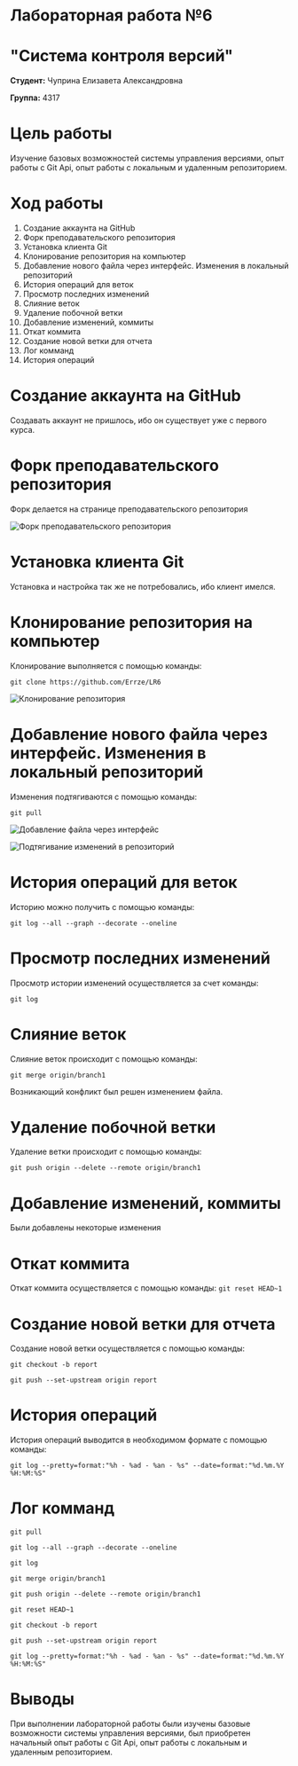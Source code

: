 # Лабораторная работа №6 
# "Система контроля версий"

**Студент:** Чуприна Елизавета Александровна

**Группа:** 4317


# Цель работы 
Изучение базовых возможностей системы
управления версиями, опыт работы с Git Api, опыт работы с локальным и
удаленным репозиторием. 

# Ход работы
1. Создание аккаунта на GitHub
2. Форк преподавательского репозитория
3. Установка клиента Git
4. Клонирование репозитория на компьютер
5. Добавление нового файла через интерфейс. Изменения в локальный репозиторий
6. История операций для веток
7. Просмотр последних изменений
8. Слияние веток
9. Удаление побочной ветки
10. Добавление изменений, коммиты
11. Откат коммита
12. Создание новой ветки для отчета
13. Лог комманд
14. История операций


# Создание аккаунта на GitHub
Создавать аккаунт не пришлось, ибо он существует уже с первого курса.

# Форк преподавательского репозитория
Форк делается на странице преподавательского репозитория

![Форк преподавательского репозитория](screenshots/1.png)

# Установка клиента Git
Установка и настройка так же не потребовались, ибо клиент имелся.

# Клонирование репозитория на компьютер
Клонирование выполняется с помощью команды:

`git clone https://github.com/Errze/LR6`

![Клонирование репозитория](screenshots/2.png)

# Добавление нового файла через интерфейс. Изменения в локальный репозиторий
Изменения подтягиваются с помощью команды:

`git pull`

![Добавление файла через интерфейс](screenshots/3.png)

![Подтягивание изменений в репозиторий](screenshots/4.png)

# История операций для веток
Историю можно получить с помощью команды:

`git log --all --graph --decorate --oneline`

# Просмотр последних изменений
Просмотр истории изменений осуществляется за счет команды:

`git log`

# Слияние веток
Слияние веток происходит с помощью команды:

`git merge origin/branch1`

Возникающий конфликт был решен изменением файла.

# Удаление побочной ветки
Удаление ветки происходит с помощью команды:

`git push origin --delete --remote origin/branch1`

# Добавление изменений, коммиты
Были добавлены некоторые изменения 

# Откат коммита
Откат коммита осуществляется с помощью команды:
`git reset HEAD~1`

# Создание новой ветки для отчета
Создание новой ветки осуществляется с помощью команды:

`git checkout -b report`

`git push --set-upstream origin report`

# История операций
История операций выводится в необходимом формате с помощью команды:

`git log --pretty=format:"%h - %ad - %an - %s" --date=format:"%d.%m.%Y %H:%M:%S"`

# Лог комманд

`git pull`

`git log --all --graph --decorate --oneline`

`git log`

`git merge origin/branch1`

`git push origin --delete --remote origin/branch1`

`git reset HEAD~1`

`git checkout -b report`

`git push --set-upstream origin report`

`git log --pretty=format:"%h - %ad - %an - %s" --date=format:"%d.%m.%Y %H:%M:%S"`


# Выводы
При выполнении лабораторной работы были изучены базовые возможности системы
управления версиями, был приобретен начальный опыт работы с Git Api, опыт работы с локальным и
удаленным репозиторием. 
